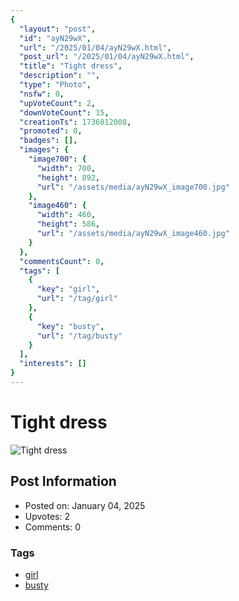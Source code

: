 ```yaml
---
{
  "layout": "post",
  "id": "ayN29wX",
  "url": "/2025/01/04/ayN29wX.html",
  "post_url": "/2025/01/04/ayN29wX.html",
  "title": "Tight dress",
  "description": "",
  "type": "Photo",
  "nsfw": 0,
  "upVoteCount": 2,
  "downVoteCount": 15,
  "creationTs": 1736012008,
  "promoted": 0,
  "badges": [],
  "images": {
    "image700": {
      "width": 700,
      "height": 892,
      "url": "/assets/media/ayN29wX_image700.jpg"
    },
    "image460": {
      "width": 460,
      "height": 586,
      "url": "/assets/media/ayN29wX_image460.jpg"
    }
  },
  "commentsCount": 0,
  "tags": [
    {
      "key": "girl",
      "url": "/tag/girl"
    },
    {
      "key": "busty",
      "url": "/tag/busty"
    }
  ],
  "interests": []
}
---
```


# Tight dress

![Tight dress](/assets/media/ayN29wX_image700.jpg)

## Post Information

- Posted on: January 04, 2025
- Upvotes: 2
- Comments: 0

### Tags

- [girl](/tag/girl)
- [busty](/tag/busty)
